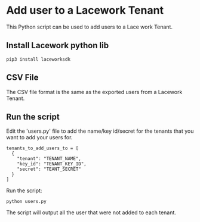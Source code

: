 # Add user to a Lacework Tenant

This Python script can be used to add users to a Lace work Tenant.

## Install Lacework python lib

    pip3 install laceworksdk

## CSV File

The CSV file format is the same as the exported users from a Lacework Tenant.

## Run the script

Edit the 'users.py' file to add the name/key id/secret for the tenants that you want to add your users for.

    tenants_to_add_users_to = [
      {
        "tenant": "TENANT_NAME",
        "key_id": "TENANT_KEY_ID",
        "secret": "TEANT_SECRET"
      }
    ]


Run the script:

    python users.py

The script will output all the user that were not added to each tenant.